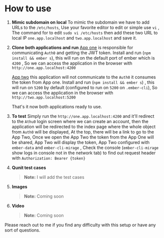 # How to use
1. **Mimic subdomain on local**
            To mimic the subdomain we have to add URLs to the `/etc/hosts`, Use your favorite editor to edit or simple use `vi` , The command for to edit `sudo vi /etc/hosts` then add these two URL to local IP `one.app.localhost` and `two.app.localhost` and save it. 

2. **Clone both applications and run**
            [App one](https://github.com/rathishvbr/app-one) is responsible for communicating `Auth0` and getting the JWT token. Install and run (`npm install && ember s`), this will run on the default port of ember which is `4200` , So we can access the application in the browser with `http://one.app.localhost:4200` 
            
    [App two](https://github.com/rathishvbr/app-two) this application will not communicate to the `Auth0` it consumes the token from App one.  Install and run (`npm install && ember s`)  , this will run on `5200` by default (configured to run on `5200` on `.ember-cli`), So we can access the application in the browser with `http://two.app.localhost:5200` 

    That's it now both applications ready to use.

3. **To test**
            Simply run the `http://one.app.localhost:4200` and it'll redirect to the `Athu0` login screen where we can create an account, then the application will be redirected to the index page where the whole object from `Auth0` will be displayed, At the top, there will be a link to go to the App Two, Once we open the App Two the token from the App One will be shared, App Two will display the token, App Two configured with `ember-data` and `ember-cli-mirage` , Check the console (`ember-cli-mirage` show logs in console not in the network tab) to find out request header with `Authorization: Bearer {token}` 

4. **Qunit test cases**
    > **Note:** I will add the test cases

5. **Images**
    > **Note:** Coming soon

6. **Video**
    > **Note:** Coming soon

Please reach out to me if you find any difficulty with this setup or have any sort of questions.
